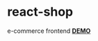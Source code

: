 # react-shop
e-commerce frontend
<a href="https://podoprigora.github.io/react-shop/"><strong>DEMO</strong></a>
